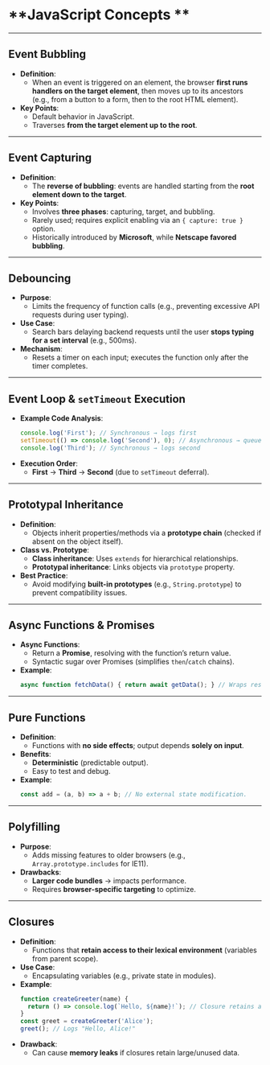 # **JavaScript Concepts **

---

## **Event Bubbling**
- **Definition**:  
  - When an event is triggered on an element, the browser **first runs handlers on the target element**, then moves up to its ancestors (e.g., from a button to a form, then to the root HTML element).
- **Key Points**:
  - Default behavior in JavaScript.
  - Traverses **from the target element up to the root**.

---

## **Event Capturing**
- **Definition**:  
  - The **reverse of bubbling**: events are handled starting from the **root element down to the target**.
- **Key Points**:
  - Involves **three phases**: capturing, target, and bubbling.
  - Rarely used; requires explicit enabling via an `{ capture: true }` option.
  - Historically introduced by **Microsoft**, while **Netscape favored bubbling**.

---

## **Debouncing**
- **Purpose**:  
  - Limits the frequency of function calls (e.g., preventing excessive API requests during user typing).
- **Use Case**:  
  - Search bars delaying backend requests until the user **stops typing for a set interval** (e.g., 500ms).
- **Mechanism**:  
  - Resets a timer on each input; executes the function only after the timer completes.

---

## **Event Loop & `setTimeout` Execution**
- **Example Code Analysis**:  
  ```javascript
  console.log('First'); // Synchronous → logs first
  setTimeout(() => console.log('Second'), 0); // Asynchronous → queued for next event loop tick
  console.log('Third'); // Synchronous → logs second
  ```
- **Execution Order**:  
  - **First** → **Third** → **Second** (due to `setTimeout` deferral).

---

## **Prototypal Inheritance**
- **Definition**:  
  - Objects inherit properties/methods via a **prototype chain** (checked if absent on the object itself).
- **Class vs. Prototype**:  
  - **Class inheritance**: Uses `extends` for hierarchical relationships.
  - **Prototypal inheritance**: Links objects via `prototype` property.
- **Best Practice**:  
  - Avoid modifying **built-in prototypes** (e.g., `String.prototype`) to prevent compatibility issues.

---

## **Async Functions & Promises**
- **Async Functions**:  
  - Return a **Promise**, resolving with the function’s return value.
  - Syntactic sugar over Promises (simplifies `then`/`catch` chains).
- **Example**:  
  ```javascript
  async function fetchData() { return await getData(); } // Wraps result in a Promise
  ```

---

## **Pure Functions**
- **Definition**:  
  - Functions with **no side effects**; output depends **solely on input**.
- **Benefits**:  
  - **Deterministic** (predictable output).
  - Easy to test and debug.
- **Example**:  
  ```javascript
  const add = (a, b) => a + b; // No external state modification.
  ```

---

## **Polyfilling**
- **Purpose**:  
  - Adds missing features to older browsers (e.g., `Array.prototype.includes` for IE11).
- **Drawbacks**:  
  - **Larger code bundles** → impacts performance.
  - Requires **browser-specific targeting** to optimize.

---

## **Closures**
- **Definition**:  
  - Functions that **retain access to their lexical environment** (variables from parent scope).
- **Use Case**:  
  - Encapsulating variables (e.g., private state in modules).
- **Example**:  
  ```javascript
  function createGreeter(name) {
    return () => console.log(`Hello, ${name}!`); // Closure retains access to `name`
  }
  const greet = createGreeter('Alice');
  greet(); // Logs "Hello, Alice!"
  ```
- **Drawback**:  
  - Can cause **memory leaks** if closures retain large/unused data.